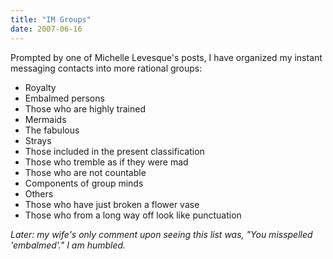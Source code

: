 ```yaml
---
title: "IM Groups"
date: 2007-06-16
---
```

Prompted by one of Michelle Levesque's posts, I have organized my instant messaging contacts into more rational groups:
<ul>
  <li>Royalty</li>
  <li>Embalmed persons</li>
  <li>Those who are highly trained</li>
  <li>Mermaids</li>
  <li>The fabulous</li>
  <li>Strays</li>
  <li>Those included in the present classification</li>
  <li>Those who tremble as if they were mad</li>
  <li>Those who are not countable</li>
  <li>Components of group minds</li>
  <li>Others</li>
  <li>Those who have just broken a flower vase</li>
  <li>Those who from a long way off look like punctuation</li>
</ul>
<em>Later: my wife's only comment upon seeing this list was, "You misspelled 'embalmed'." I am humbled.</em>
